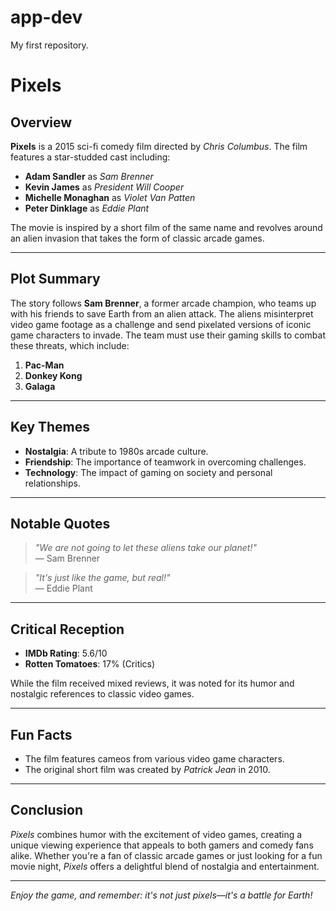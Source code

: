 # app-dev
My first repository.
# Pixels

## Overview
**Pixels** is a 2015 sci-fi comedy film directed by *Chris Columbus*. The film features a star-studded cast including:
- **Adam Sandler** as *Sam Brenner*
- **Kevin James** as *President Will Cooper*
- **Michelle Monaghan** as *Violet Van Patten*
- **Peter Dinklage** as *Eddie Plant*

The movie is inspired by a short film of the same name and revolves around an alien invasion that takes the form of classic arcade games.

---

## Plot Summary
The story follows **Sam Brenner**, a former arcade champion, who teams up with his friends to save Earth from an alien attack. The aliens misinterpret video game footage as a challenge and send pixelated versions of iconic game characters to invade. The team must use their gaming skills to combat these threats, which include:

1. **Pac-Man**
2. **Donkey Kong**
3. **Galaga**

---

## Key Themes
- **Nostalgia**: A tribute to 1980s arcade culture.
- **Friendship**: The importance of teamwork in overcoming challenges.
- **Technology**: The impact of gaming on society and personal relationships.

---

## Notable Quotes
> *"We are not going to let these aliens take our planet!"*  
> — Sam Brenner

> *"It's just like the game, but real!"*  
> — Eddie Plant

---

## Critical Reception
- **IMDb Rating**: 5.6/10  
- **Rotten Tomatoes**: 17% (Critics)

While the film received mixed reviews, it was noted for its humor and nostalgic references to classic video games.

---

## Fun Facts
- The film features cameos from various video game characters.
- The original short film was created by *Patrick Jean* in 2010.

---

## Conclusion
*Pixels* combines humor with the excitement of video games, creating a unique viewing experience that appeals to both gamers and comedy fans alike. Whether you're a fan of classic arcade games or just looking for a fun movie night, *Pixels* offers a delightful blend of nostalgia and entertainment.

---

*Enjoy the game, and remember: it's not just pixels—it's a battle for Earth!*
